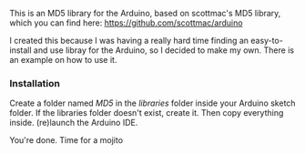 This is an MD5 library for the Arduino, based on scottmac's MD5 library, which you can find here:
https://github.com/scottmac/arduino

I created this because I was having a really hard time finding an easy-to-install and use libray for the Arduino,
so I decided to make my own. There is an example on how to use it.

### Installation
Create a folder named _MD5_ in the _libraries_ folder inside your Arduino sketch folder. If the
libraries folder doesn't exist, create it. Then copy everything inside. (re)launch the Arduino IDE.

You're done. Time for a mojito

